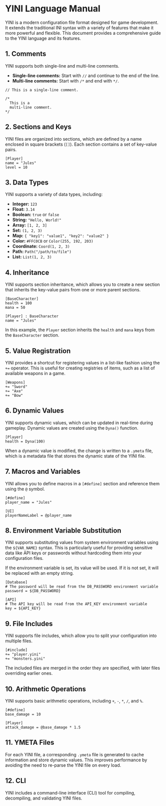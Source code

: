 # YINI Language Manual

YINI is a modern configuration file format designed for game development. It extends the traditional INI syntax with a variety of features that make it more powerful and flexible. This document provides a comprehensive guide to the YINI language and its features.

## 1. Comments

YINI supports both single-line and multi-line comments.

-   **Single-line comments:** Start with `//` and continue to the end of the line.
-   **Multi-line comments:** Start with `/*` and end with `*/`.

```yini
// This is a single-line comment.

/*
  This is a
  multi-line comment.
*/
```

## 2. Sections and Keys

YINI files are organized into sections, which are defined by a name enclosed in square brackets (`[]`). Each section contains a set of key-value pairs.

```yini
[Player]
name = "Jules"
level = 10
```

## 3. Data Types

YINI supports a variety of data types, including:

-   **Integer:** `123`
-   **Float:** `3.14`
-   **Boolean:** `true` or `false`
-   **String:** `"Hello, World!"`
-   **Array:** `[1, 2, 3]`
-   **Set:** `(1, 2, 3)`
-   **Map:** `{ "key1": "value1", "key2": "value2" }`
-   **Color:** `#FFC0CB` or `Color(255, 192, 203)`
-   **Coordinate:** `Coord(1, 2, 3)`
-   **Path:** `Path("/path/to/file")`
-   **List:** `List(1, 2, 3)`

## 4. Inheritance

YINI supports section inheritance, which allows you to create a new section that inherits the key-value pairs from one or more parent sections.

```yini
[BaseCharacter]
health = 100
mana = 50

[Player] : BaseCharacter
name = "Jules"
```

In this example, the `Player` section inherits the `health` and `mana` keys from the `BaseCharacter` section.

## 5. Value Registration

YINI provides a shortcut for registering values in a list-like fashion using the `+=` operator. This is useful for creating registries of items, such as a list of available weapons in a game.

```yini
[Weapons]
+= "Sword"
+= "Axe"
+= "Bow"
```

## 6. Dynamic Values

YINI supports dynamic values, which can be updated in real-time during gameplay. Dynamic values are created using the `Dyna()` function.

```yini
[Player]
health = Dyna(100)
```

When a dynamic value is modified, the change is written to a `.ymeta` file, which is a metadata file that stores the dynamic state of the YINI file.

## 7. Macros and Variables

YINI allows you to define macros in a `[#define]` section and reference them using the `@` symbol.

```yini
[#define]
player_name = "Jules"

[UI]
playerNameLabel = @player_name
```

## 8. Environment Variable Substitution

YINI supports substituting values from system environment variables using the `${VAR_NAME}` syntax. This is particularly useful for providing sensitive data like API keys or passwords without hardcoding them into your configuration files.

If the environment variable is set, its value will be used. If it is not set, it will be replaced with an empty string.

```yini
[Database]
# The password will be read from the DB_PASSWORD environment variable
password = ${DB_PASSWORD}

[API]
# The API key will be read from the API_KEY environment variable
key = ${API_KEY}
```

## 9. File Includes

YINI supports file includes, which allow you to split your configuration into multiple files.

```yini
[#include]
+= "player.yini"
+= "monsters.yini"
```

The included files are merged in the order they are specified, with later files overriding earlier ones.

## 10. Arithmetic Operations

YINI supports basic arithmetic operations, including `+`, `-`, `*`, `/`, and `%`.

```yini
[#define]
base_damage = 10

[Player]
attack_damage = @base_damage * 1.5
```

## 11. YMETA Files

For each YINI file, a corresponding `.ymeta` file is generated to cache information and store dynamic values. This improves performance by avoiding the need to re-parse the YINI file on every load.

## 12. CLI

YINI includes a command-line interface (CLI) tool for compiling, decompiling, and validating YINI files.